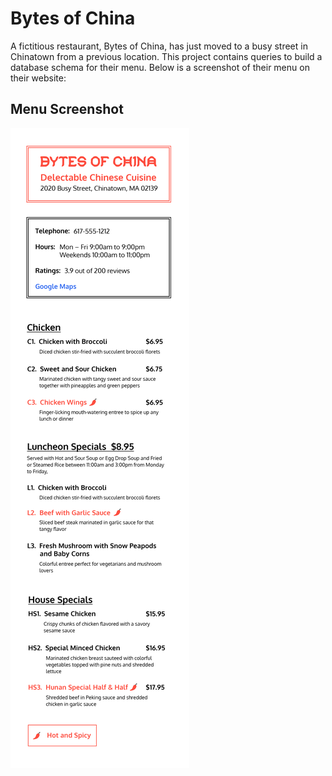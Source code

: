 # Bytes of China

A fictitious restaurant, Bytes of China, has just moved to a busy street in Chinatown from a previous location. This project contains queries to build a database schema for their menu. Below is a screenshot of their menu on their website:

## Menu Screenshot

![Menu Screenshot](./webpage-screenshot.png)
